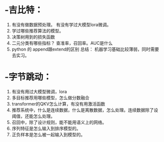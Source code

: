 # -吉比特：
1. 有没有做数据预处理。 有没有学过大模型lora微调。
2. 学过哪些推荐算法的模型。
3. 决策树用到的损失函数
4. 二元分类有哪些指标？ 查准率，召回率。AUC是什么
5. python 的 append跟extend的区别
总结： 机器学习基础比较薄弱，同时需要去实习。

# -字节跳动：
1. 有没有用过大模型微调，lora
2. 多目标推荐用哪些模型，怎么做分数融合
3. transformer的QKV怎么计算，有没有用激活函数
4. 推荐系统中，什么是连续数据，什么是离散数据，怎么处理。连续数据除了设阈值，还能怎么处理。
5. 召回中，除了设计规则，能不能用语义上的网络。
6. 序列特征是怎么输入到排序模型的。
7. 正负样本是怎么被一起输入到模型的。
